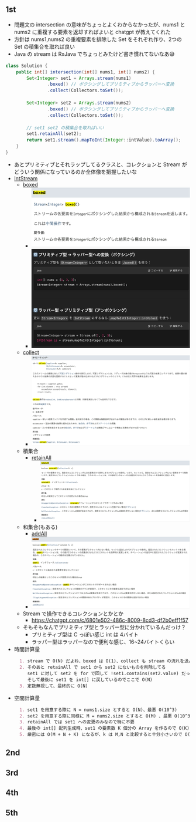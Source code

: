 ## 1st
- 問題文の intersection の意味がちょっとよくわからなかったが、nums1 と nums2 に重複する要素を返却すればよいと chatgpt が教えてくれた
- 方針は nums1,nums2 の重複要素を排除した Set をそれぞれ作り、2つの Set の積集合を取れば良い
- Java の stream は RxJava でちょっとみたけど書き慣れてないなあ😅
```java
class Solution {
    public int[] intersection(int[] nums1, int[] nums2) {
        Set<Integer> set1 = Arrays.stream(nums1)
                .boxed() // ボクシングしてプリミティブからラッパーへ変換
                .collect(Collectors.toSet());

        Set<Integer> set2 = Arrays.stream(nums2)
                .boxed() // ボクシングしてプリミティブからラッパーへ変換
                .collect(Collectors.toSet());

        // set1 set2 の積集合を取ればいい
        set1.retainAll(set2);
        return set1.stream().mapToInt(Integer::intValue).toArray();
    }
}
```
- あとプリミティブとそれラップしてるクラスと、コレクションと Stream がどういう関係になっているのか全体像を把握したいな
- [IntStream](https://docs.oracle.com/javase/jp/8/docs/api/java/util/stream/IntStream.html)
    - [boxed](https://docs.oracle.com/javase/jp/8/docs/api/java/util/stream/IntStream.html#boxed--)
        - ![img.png](img.png)
        - ![img_1.png](img_1.png)
    - [collect](https://docs.oracle.com/javase/jp/8/docs/api/java/util/stream/IntStream.html#collect-java.util.function.Supplier-java.util.function.ObjIntConsumer-java.util.function.BiConsumer-)
        - ![img_2.png](img_2.png)
    - 積集合
        - [retainAll](https://docs.oracle.com/javase/jp/8/docs/api/java/util/Set.html#retainAll-java.util.Collection-)
            - ![img_3.png](img_3.png)
    - 和集合(もある)
        - [addAll](https://docs.oracle.com/javase/jp/8/docs/api/java/util/Set.html#addAll-java.util.Collection-)
        - ![img_4.png](img_4.png)
    - Stream で操作できるコレクションとかとか
        - https://chatgpt.com/c/6801e502-486c-8009-8cd3-df2b0eff1f57
    - そもそもなんでプリミティブ型とラッパー型に分かれているんだっけ？
        - プリミティブ型は C っぽい感じ int は 4バイト
        - ラッパー型はラッパーなので便利な感じ、16~24バイトくらい
- 時間計算量
  ```markdown
    1. stream で O(N) だよね、boxed は O(1)、collect も stream の流れを汲んでいるので set1,set2 の準備で 2*O(N)
    2. そのあと retainAll で set1 から set2 にないものを削除してる
       set1 に対して set2 を for で回して !set1.contains(set2.value) だったら set1.remove(set2.value)になるから、最悪 set2 の要素N回分 delete が走るので O(N * Setの detele時間) になるかな
       そして最後に set1 を int[] に戻しているのでここで O(N)
    3. 定数無視して、最終的に O(N)
    ```
- 空間計算量
  ```markdown
    1. set1 を用意する際に N = nums1.size とすると O(N)、最悪 O(10^3)
    2. set2 を用意する際に同様に M = nums2.size とすると O(M) 、最悪 O(10^3)
    3. retainAll では set1 への変更のみなので特に不要
    4. 最後の int[] 配列生成時、set1 の要素数 K 個分の Array を作るので O(K), ただし K <= N,M
    5. 厳密には O(M + N + K) になるが、k は M,N と比較すると十分小さいので O(M+N)として良い
  ```
## 2nd

## 3rd

## 4th

## 5th
